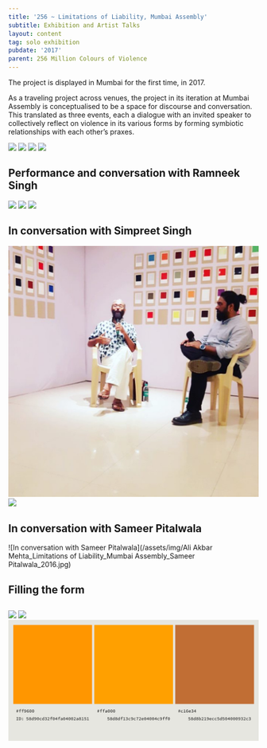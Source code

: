 ```yaml
---
title: '256 ~ Limitations of Liability, Mumbai Assembly'
subtitle: Exhibition and Artist Talks
layout: content
tag: solo exhibition
pubdate: '2017'
parent: 256 Million Colours of Violence
---
```

The project is displayed in Mumbai for the first time, in 2017.

As a traveling project across venues, the project in its iteration at Mumbai Assembly is conceptualised to be a space for discourse and conversation. This translated as three events, each a dialogue with an invited speaker to collectively reflect on violence in its various forms by forming symbiotic relationships with each other’s praxes.

![](/assets/img/ali-akbar-mehta_256-million-colours-of-violence_detail_2017.jpg)
![](/assets/img/colour-wall-survey-table.jpg)
![](/assets/img/opening-night.jpg)
![](/assets/img/audience-3.jpg)

## Performance and conversation with Ramneek Singh

![](/assets/img/ramneek-singh-performance.jpg)
![](/assets/img/ramneek-singh-performance-2.jpg)
![](/assets/img/ramneek-and-ali-in-conversation.jpg)

## In conversation with Simpreet Singh

![](/assets/img/ali-akbar-mehta-and-simpreet-singh.jpg)
![](/assets/img/audience-2.jpg)

## In conversation with Sameer Pitalwala

![In conversation with Sameer Pitalwala](/assets/img/Ali Akbar Mehta_Limitations of Liability_Mumbai Assembly_Sameer Pitalwala_2016.jpg)



## Filling the form

##
![](/assets/img/filling-the-form.jpg)
![](/assets/img/ali-ken.jpg)
![](/assets/img/colours-of-violence.png)
